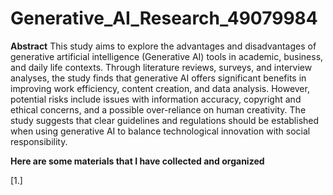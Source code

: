# Generative_AI_Research_49079984

**Abstract**
This study aims to explore the advantages and disadvantages of generative artificial intelligence (Generative AI) tools in academic, business, and daily life contexts. Through literature reviews, surveys, and interview analyses, the study finds that generative AI offers significant benefits in improving work efficiency, content creation, and data analysis. However, potential risks include issues with information accuracy, copyright and ethical concerns, and a possible over-reliance on human creativity. The study suggests that clear guidelines and regulations should be established when using generative AI to balance technological innovation with social responsibility.

**Here are some materials that I have collected and organized**

[1.]